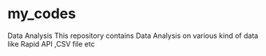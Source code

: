 # my_codes
Data Analysis
This repository contains Data Analysis on various kind of data like Rapid API ,CSV file etc
